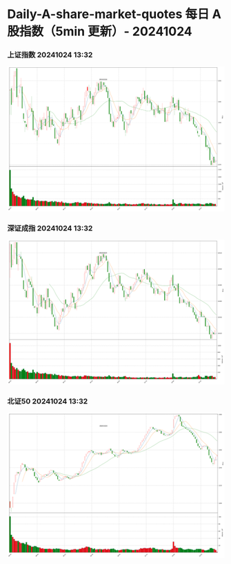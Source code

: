 
# Daily-A-share-market-quotes 每日 A 股指数（5min 更新）- 20241024

### 上证指数 20241024 13:32
![](./fig/2024/10/20241024-sh000001.png)

### 深证成指 20241024 13:32
![](./fig/2024/10/20241024-sz399001.png)

### 北证50 20241024 13:32
![](./fig/2024/10/20241024-bj899050.png)

